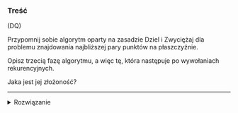 ### Treść
(DQ)

Przypomnij sobie algorytm oparty na zasadzie Dziel i Zwyciężaj dla problemu znajdowania najbliższej pary punktów na płaszczyźnie. 

Opisz trzecią fazę algorytmu, a więc tę, która następuje po wywołaniach rekurencyjnych. 

Jaka jest jej złożoność?


------
<details><summary>Rozwiązanie</summary>
<p>

Dla każdego punktu podziału dla współrzędnych x robimy odpowiedni padding(na podstawie aktualnej najkrótszej odległości między punktami, które oznaczamy `d`). 

Następnie przechodzimy po współrzędnych y, w określonym prostokącie wyznacznowym przez padding, z góry na dół i dodajemy do zbioru `Y` kolejne punkty. 

Po dodaniu nowego punktu sprawdzamy czy w zbiorze są takie punkty, których odległość do tego nowego jest większa niż `d`. 

Jeśli odległość jest większa niż `d` to usuwamy taki element ze zbioru. 
Jeśli jest więcej element w `Y` niż 6 to także usuwamy nadmiar punktów najbardziej odległych od nowego elementu. 

Po usunięciu zbyt odległych punktów przechodzimy do sprawdzenia czy odległość między którymś z elementem zbioru i nowym elementem jest lepsza niż `d`. 

Jeśli jest lepsza to ta wartość staje się nowym `d`. 

W taki sposób powtarzamy aż zejdziemy na sam dół. Następnie przechodzimy do następnego punktu podziału x i powtarzamy algorytm. $\Theta(n)$

    
